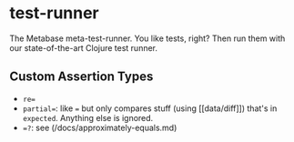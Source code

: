 # test-runner
The Metabase meta-test-runner. You like tests, right? Then run them with our state-of-the-art Clojure test runner.

## Custom Assertion Types

* `re=`
* `partial=`: like `=` but only compares stuff (using [[data/diff]]) that's in `expected`. Anything else is ignored.
* `=?`: see (/docs/approximately-equals.md)
